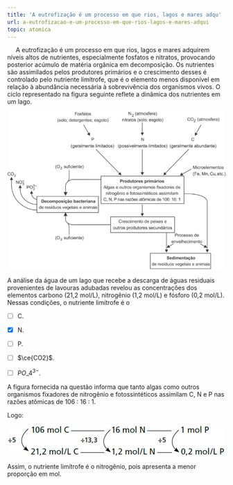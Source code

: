 ```yaml
---
title: 'A eutrofização é um processo em que rios, lagos e mares adqu'
url: a-eutrofizacao-e-um-processo-em-que-rios-lagos-e-mares-adqui
topic: atomica
---
```



     A eutrofização é um processo em que rios, lagos e mares adquirem níveis altos de nutrientes, especialmente fosfatos e nitratos, provocando posterior acúmulo de matéria orgânica em decomposição. Os nutrientes são assimilados pelos produtores primários e o crescimento desses é controlado pelo nutriente limítrofe, que é o elemento menos disponível em relação à abundância necessária à sobrevivência dos organismos vivos. O ciclo representado na figura seguinte reflete a dinâmica dos nutrientes em um lago.

![](15dcf283-9c0f-8528-215e-e0d1de11c64e.png)

A análise da água de um lago que recebe a descarga de águas residuais provenientes de lavouras adubadas revelou as concentrações dos elementos carbono (21,2 mol/L), nitrogênio (1,2 mol/L) e fósforo (0,2 mol/L). Nessas condições, o nutriente limítrofe é o



- [ ] C.
- [x] N.
- [ ] P.
- [ ] $\ce{CO2}$.
- [ ] $PO\_4^{3-}$.


A figura fornecida na questão informa que tanto algas como outros organismos fixadores de nitrogênio e fotossintéticos assimilam C, N e P nas razões atômicas de 106 : 16 : 1.

Logo:

![](84577b25-f41f-bc9f-b940-a1c5877242a9.png)

Assim, o nutriente limítrofe é o nitrogênio, pois apresenta a menor proporção em mol.
